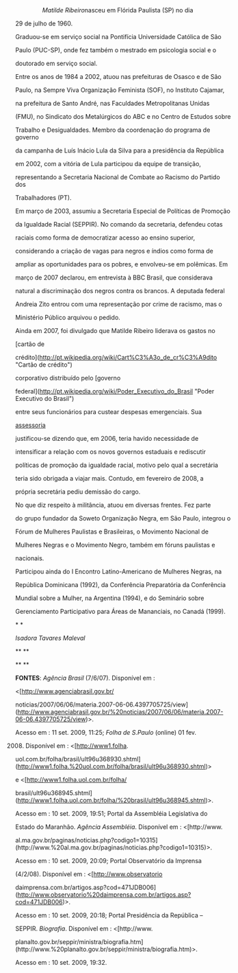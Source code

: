 

 



                *Matilde Ribeiro*nasceu em Flórida Paulista (SP) no dia

29 de julho de 1960.



Graduou-se em serviço social na Pontifícia Universidade Católica de São

Paulo (PUC-SP), onde fez também o mestrado em psicologia social e o

doutorado em serviço social.



Entre os anos de 1984 a 2002, atuou nas prefeituras de Osasco e de São

Paulo, na Sempre Viva Organização Feminista (SOF), no Instituto Cajamar,

na prefeitura de Santo André, nas Faculdades Metropolitanas Unidas

(FMU), no Sindicato dos Metalúrgicos do ABC e no Centro de Estudos sobre

Trabalho e Desigualdades. Membro da coordenação do programa de governo

da campanha de Luís Inácio Lula da Silva para a presidência da República

em 2002, com a vitória de Lula participou da equipe de transição,

representando a Secretaria Nacional de Combate ao Racismo do Partido dos

Trabalhadores (PT).



Em março de 2003, assumiu a Secretaria Especial de Políticas de Promoção

da Igualdade Racial (SEPPIR). No comando da secretaria, defendeu cotas

raciais como forma de democratizar acesso ao ensino superior,

considerando a criação de vagas para negros e índios como forma de

ampliar as oportunidades para os pobres, e envolveu-se em polêmicas. Em

março de 2007 declarou, em entrevista à BBC Brasil, que considerava

natural a discriminação dos negros contra os brancos. A deputada federal

Andreia Zito entrou com uma representação por crime de racismo, mas o

Ministério Público arquivou o pedido.



Ainda em 2007, foi divulgado que Matilde Ribeiro liderava os gastos no

[cartão de

crédito](http://pt.wikipedia.org/wiki/Cart%C3%A3o_de_cr%C3%A9dito "Cartão de crédito")

corporativo distribuído pelo [governo

federal](http://pt.wikipedia.org/wiki/Poder_Executivo_do_Brasil "Poder Executivo do Brasil")

entre seus funcionários para custear despesas emergenciais. Sua

[assessoria](http://pt.wikipedia.org/wiki/Assessoria_de_imprensa "Assessoria de imprensa")

justificou-se dizendo que, em 2006, teria havido necessidade de

intensificar a relação com os novos governos estaduais e rediscutir

políticas de promoção da igualdade racial, motivo pelo qual a secretária

teria sido obrigada a viajar mais. Contudo, em fevereiro de 2008, a

própria secretária pediu demissão do cargo.



No que diz respeito à militância, atuou em diversas frentes. Fez parte

do grupo fundador da Soweto Organização Negra, em São Paulo, integrou o

Fórum de Mulheres Paulistas e Brasileiras, o Movimento Nacional de

Mulheres Negras e o Movimento Negro, também em fóruns paulistas e

nacionais.



Participou ainda do I Encontro Latino-Americano de Mulheres Negras, na

República Dominicana (1992), da Conferência Preparatória da Conferência

Mundial sobre a Mulher, na Argentina (1994), e do Seminário sobre

Gerenciamento Participativo para Áreas de Mananciais, no Canadá (1999).



* *



*Isadora Tavares Maleval*



** **



** **



**FONTES**: *Agência Brasil* (7/6/07). Disponível em :

\<[http://www.agenciabrasil.gov.br/

noticias/2007/06/06/materia.2007-06-06.4397705725/view](http://www.agenciabrasil.gov.br/%20noticias/2007/06/06/materia.2007-06-06.4397705725/view)\>.

Acesso em : 11 set. 2009, 11:25; *Folha de S.Paulo* (online) 01 fev.

2008. Disponível em : \<[http://www1.folha.

uol.com.br/folha/brasil/ult96u368930.shtml](http://www1.folha.%20uol.com.br/folha/brasil/ult96u368930.shtml)\>

e \<[http://www1.folha.uol.com.br/folha/

brasil/ult96u368945.shtml](http://www1.folha.uol.com.br/folha/%20brasil/ult96u368945.shtml)\>.

Acesso em : 10 set. 2009, 19:51; Portal da Assembléia Legislativa do

Estado do Maranhão. *Agência Assembléia*. Disponível em : \<[http://www.

al.ma.gov.br/paginas/noticias.php?codigo1=10315](http://www.%20al.ma.gov.br/paginas/noticias.php?codigo1=10315)\>.

Acesso em : 10 set. 2009, 20:09; Portal Observatório da Imprensa

(4/2/08). Disponível em : \<[http://www.observatorio

daimprensa.com.br/artigos.asp?cod=471JDB006](http://www.observatorio%20daimprensa.com.br/artigos.asp?cod=471JDB006)\>.

Acesso em : 10 set. 2009, 20:18; Portal Presidência da República –

SEPPIR. *Biografia*. Disponível em : \<[http://www.

planalto.gov.br/seppir/ministra/biografia.htm](http://www.%20planalto.gov.br/seppir/ministra/biografia.htm)\>.

Acesso em : 10 set. 2009, 19:32.



 



 



 



 



 



 

